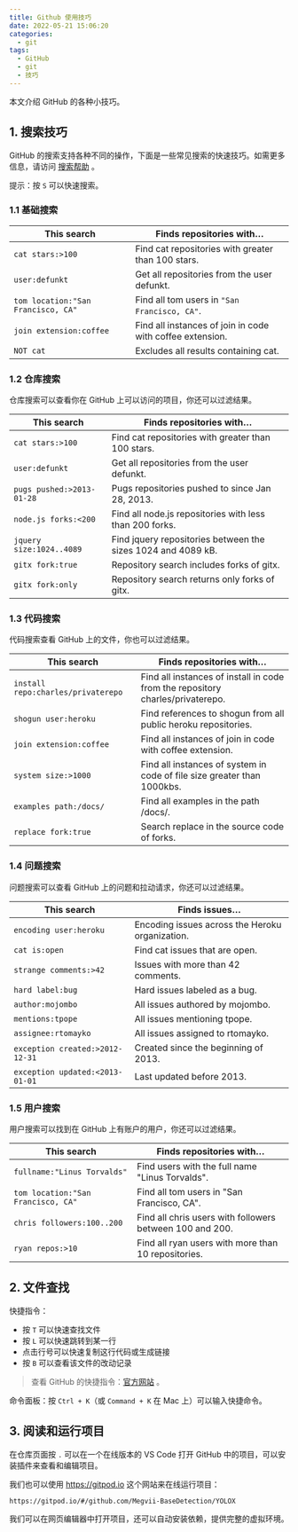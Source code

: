 ```yaml
---
title: Github 使用技巧
date: 2022-05-21 15:06:20
categories:
  - git
tags:
  - GitHub
  - git
  - 技巧
---
```


本文介绍 GitHub 的各种小技巧。

<!-- more -->

## 1. 搜索技巧

GitHub 的搜索支持各种不同的操作，下面是一些常见搜索的快速技巧。如需更多信息，请访问 [搜索帮助](https://docs.github.com/articles/about-searching-on-github/) 。

提示：按 `S` 可以快速搜索。

### 1.1 基础搜索

| This search                        | Finds repositories with…                                  |
| ---------------------------------- | --------------------------------------------------------- |
| `cat stars:>100`                   | Find cat repositories with greater than 100 stars.        |
| `user:defunkt`                     | Get all repositories from the user defunkt.               |
| `tom location:"San Francisco, CA"` | Find all tom users in `"San Francisco, CA"`.              |
| `join extension:coffee`            | Find all instances of join in code with coffee extension. |
| `NOT cat`                          | Excludes all results containing cat.                      |

### 1.2 仓库搜索

仓库搜索可以查看你在 GitHub 上可以访问的项目，你还可以过滤结果。

| This search               | Finds repositories with…                                     |
| ------------------------- | ------------------------------------------------------------ |
| `cat stars:>100`          | Find cat repositories with greater than 100 stars.           |
| `user:defunkt`            | Get all repositories from the user defunkt.                  |
| `pugs pushed:>2013-01-28` | Pugs repositories pushed to since Jan 28, 2013.              |
| `node.js forks:<200`      | Find all node.js repositories with less than 200 forks.      |
| `jquery size:1024..4089`  | Find jquery repositories between the sizes 1024 and 4089 kB. |
| `gitx fork:true`          | Repository search includes forks of gitx.                    |
| `gitx fork:only`          | Repository search returns only forks of gitx.                |

### 1.3 代码搜索

代码搜索查看 GitHub 上的文件，你也可以过滤结果。

| This search                        | Finds repositories with…                                                       |
| ---------------------------------- | ------------------------------------------------------------------------------ |
| `install repo:charles/privaterepo` | Find all instances of install in code from the repository charles/privaterepo. |
| `shogun user:heroku`               | Find references to shogun from all public heroku repositories.                 |
| `join extension:coffee`            | Find all instances of join in code with coffee extension.                      |
| `system size:>1000`                | Find all instances of system in code of file size greater than 1000kbs.        |
| `examples path:/docs/`             | Find all examples in the path /docs/.                                          |
| `replace fork:true`                | Search replace in the source code of forks.                                    |

### 1.4 问题搜索

问题搜索可以查看 GitHub 上的问题和拉动请求，你还可以过滤结果。

| This search                     | Finds issues…                                   |
| ------------------------------- | ----------------------------------------------- |
| `encoding user:heroku`          | Encoding issues across the Heroku organization. |
| `cat is:open`                   | Find cat issues that are open.                  |
| `strange comments:>42`          | Issues with more than 42 comments.              |
| `hard label:bug`                | Hard issues labeled as a bug.                   |
| `author:mojombo`                | All issues authored by mojombo.                 |
| `mentions:tpope`                | All issues mentioning tpope.                    |
| `assignee:rtomayko`             | All issues assigned to rtomayko.                |
| `exception created:>2012-12-31` | Created since the beginning of 2013.            |
| `exception updated:<2013-01-01` | Last updated before 2013.                       |

### 1.5 用户搜索

用户搜索可以找到在 GitHub 上有账户的用户，你还可以过滤结果。

| This search                        | Finds repositories with…                                 |
| ---------------------------------- | -------------------------------------------------------- |
| `fullname:"Linus Torvalds"`        | Find users with the full name "Linus Torvalds".          |
| `tom location:"San Francisco, CA"` | Find all tom users in "San Francisco, CA".               |
| `chris followers:100..200`         | Find all chris users with followers between 100 and 200. |
| `ryan repos:>10`                   | Find all ryan users with more than 10 repositories.      |

## 2. 文件查找

快捷指令：
- 按 `T` 可以快速查找文件
- 按 `L` 可以快速跳转到某一行
- 点击行号可以快速复制这行代码或生成链接
- 按 `B` 可以查看该文件的改动记录

> 查看 GitHub 的快捷指令：[官方网站](https://docs.github.com/en/get-started/using-github/keyboard-shortcuts) 。

命令面板：按 `Ctrl + K`（或 `Command + K` 在 Mac 上）可以输入快捷命令。

## 3. 阅读和运行项目

在仓库页面按 `.` 可以在一个在线版本的 VS Code 打开 GitHub 中的项目，可以安装插件来查看和编辑项目。

我们也可以使用 <https://gitpod.io> 这个网站来在线运行项目：

```
https://gitpod.io/#/github.com/Megvii-BaseDetection/YOLOX
```

我们可以在网页编辑器中打开项目，还可以自动安装依赖，提供完整的虚拟环境。
